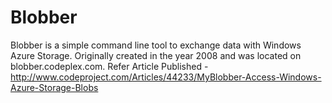 Blobber
=======

Blobber is a simple command line tool to exchange data with Windows Azure Storage.
Originally created in the year 2008 and was located on blobber.codeplex.com. 
Refer Article Published - http://www.codeproject.com/Articles/44233/MyBlobber-Access-Windows-Azure-Storage-Blobs
